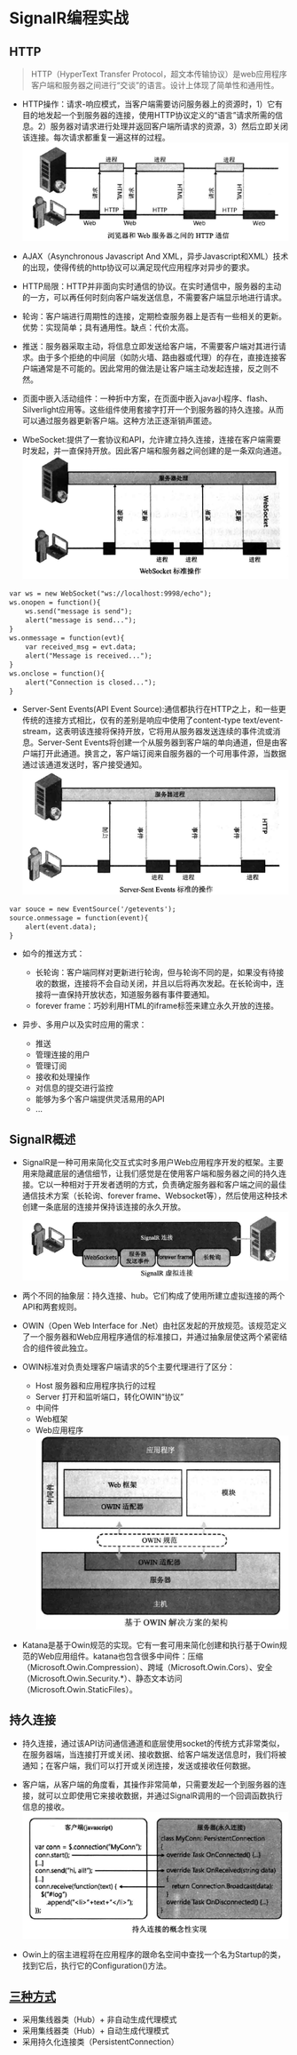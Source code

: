 # SignalR编程实战          

## HTTP                   
> HTTP（HyperText Transfer Protocol，超文本传输协议）是web应用程序客户端和服务器之间进行“交谈”的语言。设计上体现了简单性和通用性。        

* HTTP操作：请求-响应模式，当客户端需要访问服务器上的资源时，1）它有目的地发起一个到服务器的连接，使用HTTP协议定义的“语言”请求所需的信息。2）服务器对请求进行处理并返回客户端所请求的资源，3）然后立即关闭该连接。每次请求都重复一遍这样的过程。       
![](https://github.com/xiong-ang/SignalRDemo/blob/master/Pic/http.png?raw=true)
* AJAX（Asynchronous Javascript And XML，异步Javascript和XML）技术的出现，使得传统的http协议可以满足现代应用程序对异步的要求。         
* HTTP局限：HTTP并非面向实时通信的协议。在实时通信中，服务器的主动的一方，可以再任何时刻向客户端发送信息，不需要客户端显示地进行请求。                            

* 轮询：客户端进行周期性的连接，定期检查服务器上是否有一些相关的更新。优势：实现简单；具有通用性。缺点：代价太高。             

* 推送：服务器采取主动，将信息立即发送给客户端，不需要客户端对其进行请求。由于多个拒绝的中间层（如防火墙、路由器或代理）的存在，直接连接客户端通常是不可能的。因此常用的做法是让客户端主动发起连接，反之则不然。                 

* 页面中嵌入活动组件：一种折中方案，在页面中嵌入java小程序、flash、Silverlight应用等。这些组件使用套接字打开一个到服务器的持久连接。从而可以通过服务器更新客户端。这种方法正逐渐销声匿迹。    

* WbeSocket:提供了一套协议和API，允许建立持久连接，连接在客户端需要时发起，并一直保持开放。因此客户端和服务器之间创建的是一条双向通道。              
![](https://github.com/xiong-ang/SignalRDemo/blob/master/Pic/websocket.png?raw=true)                   
```
var ws = new WebSocket("ws://localhost:9998/echo");
ws.onopen = function(){
    ws.send("message is send");
    alert("message is send...");
}
ws.onmessage = function(evt){
    var received_msg = evt.data;
    alert("Message is received...");
}
ws.onclose = function(){
    alert("Connection is closed...");
}
```
* Server-Sent Events(API Event Source):通信都执行在HTTP之上，和一些更传统的连接方式相比，仅有的差别是响应中使用了content-type text/event-stream，这表明该连接将保持开放，它将用从服务器发送连续的事件流或消息。Server-Sent Events将创建一个从服务器到客户端的单向通道，但是由客户端打开此通道。换言之，客户端订阅来自服务器的一个可用事件源，当数据通过该通道发送时，客户接受通知。           
![](https://github.com/xiong-ang/SignalRDemo/blob/master/Pic/seversent.png?raw=true)
```
var souce = new EventSource('/getevents');
source.onmessage = function(event){
    alert(event.data);
}
```               

* 如今的推送方式：
    * 长轮询：客户端同样对更新进行轮询，但与轮询不同的是，如果没有待接收的数据，连接将不会自动关闭，并且以后将再次发起。在长轮询中，连接将一直保持开放状态，知道服务器有事件要通知。           
    * forever frame：巧妙利用HTML的iframe标签来建立永久开放的连接。         

* 异步、多用户以及实时应用的需求：
    * 推送     
    * 管理连接的用户       
    * 管理订阅       
    * 接收和处理操作        
    * 对信息的提交进行监控          
    * 能够为多个客户端提供灵活易用的API      
    * ...         

## SignalR概述     
* SignalR是一种可用来简化交互式实时多用户Web应用程序开发的框架。主要用来隐藏底层的通信细节，让我们感觉是在使用客户端和服务器之间的持久连接。它以一种相对于开发者透明的方式，负责确定服务器和客户端之间的最佳通信技术方案（长轮询、forever frame、Websocket等），然后使用这种技术创建一条底层的连接并保持该连接的永久开放。         
![](https://github.com/xiong-ang/SignalRDemo/blob/master/Pic/signalR.png?raw=true)           
* 两个不同的抽象层：持久连接、hub。它们构成了使用所建立虚拟连接的两个API和两套规则。              
* OWIN（Open Web Interface for .Net）由社区发起的开放规范。该规范定义了一个服务器和Web应用程序通信的标准接口，并通过抽象层使这两个紧密结合的组件彼此独立。         
* OWIN标准对负责处理客户端请求的5个主要代理进行了区分：     
    * Host 服务器和应用程序执行的过程
    * Server 打开和监听端口，转化OWIN“协议”     
    * 中间件     
    * Web框架     
    * Web应用程序      
![](https://github.com/xiong-ang/SignalRDemo/blob/master/Pic/owin.png?raw=true)         

* Katana是基于Owin规范的实现。它有一套可用来简化创建和执行基于Owin规范的Web应用组件。katana也包含很多中间件：压缩（Microsoft.Owin.Compression）、跨域（Microsoft.Owin.Cors）、安全（Microsoft.Owin.Security.*）、静态文本访问（Microsoft.Owin.StaticFiles）。                       

## 持久连接         
* 持久连接，通过该API访问通信通道和底层使用socket的传统方式非常类似，在服务器端，当连接打开或关闭、接收数据、给客户端发送信息时，我们将被通知；在客户端，我们可以打开或关闭连接，发送或接收任何数据。      
* 客户端，从客户端的角度看，其操作非常简单，只需要发起一个到服务器的连接，就可以立即使用它来接收数据，并通过SignalR调用的一个回调函数执行信息的接收。               
![](https://github.com/xiong-ang/SignalRDemo/blob/master/Pic/persistence.png?raw=true)                       

* Owin上的宿主进程将在应用程序的跟命名空间中查找一个名为Startup的类，找到它后，执行它的Configuration()方法。                

## [三种方式](http://www.cnblogs.com/zxtceq/p/7285624.html)                    
* 采用集线器类（Hub）+ 非自动生成代理模式                                
* 采用集线器类（Hub）+ 自动生成代理模式                            
* 采用持久化连接类（PersistentConnection）                                                          
              
